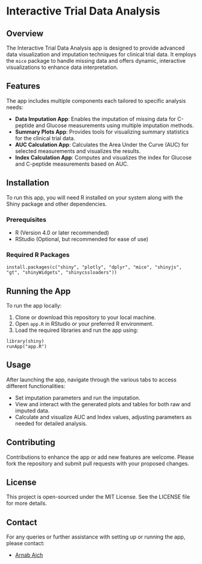 
# Interactive Trial Data Analysis

## Overview
The Interactive Trial Data Analysis app is designed to provide advanced data visualization and imputation techniques for clinical trial data. It employs the `mice` package to handle missing data and offers dynamic, interactive visualizations to enhance data interpretation.

## Features
The app includes multiple components each tailored to specific analysis needs:
- **Data Imputation App**: Enables the imputation of missing data for C-peptide and Glucose measurements using multiple imputation methods.
- **Summary Plots App**: Provides tools for visualizing summary statistics for the clinical trial data.
- **AUC Calculation App**: Calculates the Area Under the Curve (AUC) for selected measurements and visualizes the results.
- **Index Calculation App**: Computes and visualizes the index for Glucose and C-peptide measurements based on AUC.

## Installation
To run this app, you will need R installed on your system along with the Shiny package and other dependencies.

### Prerequisites
- R (Version 4.0 or later recommended)
- RStudio (Optional, but recommended for ease of use)

### Required R Packages
```{{r, eval=FALSE}}
install.packages(c("shiny", "plotly", "dplyr", "mice", "shinyjs", "gt", "shinyWidgets", "shinycssloaders"))
```

## Running the App
To run the app locally:

1. Clone or download this repository to your local machine.
2. Open `app.R` in RStudio or your preferred R environment.
3. Load the required libraries and run the app using:

```{{r, eval=FALSE}}
library(shiny)
runApp("app.R")
```
## Usage
After launching the app, navigate through the various tabs to access different functionalities:

- Set imputation parameters and run the imputation.
- View and interact with the generated plots and tables for both raw and imputed data.
- Calculate and visualize AUC and Index values, adjusting parameters as needed for detailed analysis.

## Contributing
Contributions to enhance the app or add new features are welcome. Please fork the repository and submit pull requests with your proposed changes.

## License
This project is open-sourced under the MIT License. See the LICENSE file for more details.

## Contact
For any queries or further assistance with setting up or running the app, please contact:

- [Arnab Aich](mailto:arnab.aich99@gmail.com)
